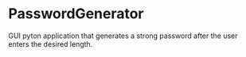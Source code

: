 # PasswordGenerator
 GUI pyton application that generates a strong password after the user enters the desired length.
